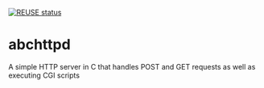 <!--
SPDX-FileCopyrightText: 2017 rdci

SPDX-License-Identifier: MIT
-->

[![REUSE status](https://api.reuse.software/badge/github.com/0verk1ll/abchttpd)](https://api.reuse.software/info/github.com/0verk1ll/abchttpd)

# abchttpd
A simple HTTP server in C that handles POST and GET requests as well as executing CGI scripts
